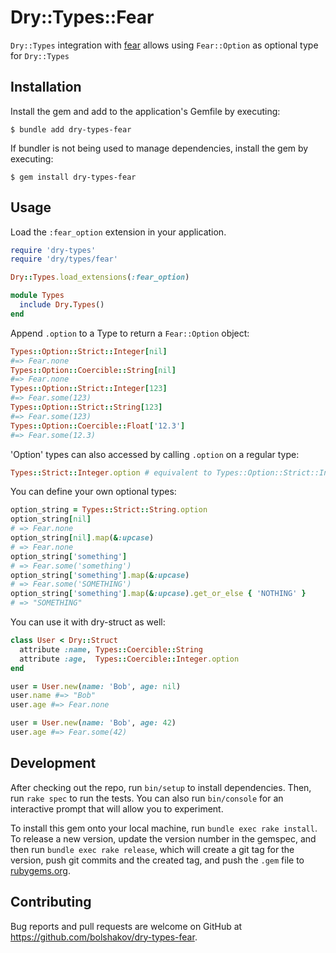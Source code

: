 # Dry::Types::Fear

`Dry::Types` integration with [fear] allows using `Fear::Option` as optional type for `Dry::Types`

## Installation

Install the gem and add to the application's Gemfile by executing:

    $ bundle add dry-types-fear

If bundler is not being used to manage dependencies, install the gem by executing:

    $ gem install dry-types-fear

## Usage

Load the `:fear_option` extension in your application.

```ruby
require 'dry-types'
require 'dry/types/fear'

Dry::Types.load_extensions(:fear_option)

module Types
  include Dry.Types()
end
```

Append `.option` to a Type to return a `Fear::Option` object:

```ruby
Types::Option::Strict::Integer[nil] 
#=> Fear.none
Types::Option::Coercible::String[nil] 
#=> Fear.none
Types::Option::Strict::Integer[123] 
#=> Fear.some(123)
Types::Option::Strict::String[123]
#=> Fear.some(123)
Types::Option::Coercible::Float['12.3'] 
#=> Fear.some(12.3)
```

'Option' types can also accessed by calling `.option` on a regular type:

```ruby
Types::Strict::Integer.option # equivalent to Types::Option::Strict::Integer
```


You can define your own optional types:

```ruby
option_string = Types::Strict::String.option
option_string[nil]
# => Fear.none
option_string[nil].map(&:upcase)
# => Fear.none
option_string['something']
# => Fear.some('something')
option_string['something'].map(&:upcase)
# => Fear.some('SOMETHING')
option_string['something'].map(&:upcase).get_or_else { 'NOTHING' }
# => "SOMETHING"
```

You can use it with dry-struct as well:

```ruby
class User < Dry::Struct
  attribute :name, Types::Coercible::String
  attribute :age,  Types::Coercible::Integer.option
end

user = User.new(name: 'Bob', age: nil)
user.name #=> "Bob"
user.age #=> Fear.none 

user = User.new(name: 'Bob', age: 42)
user.age #=> Fear.some(42) 
```

## Development

After checking out the repo, run `bin/setup` to install dependencies. Then, run 
`rake spec` to run the tests. You can also run `bin/console` for an interactive prompt that will 
allow you to experiment.

To install this gem onto your local machine, run `bundle exec rake install`. To release a new version, 
update the version number in the gemspec, and then run `bundle exec rake release`, which will create a git 
tag for the version, push git commits and the created tag, and push the `.gem` file to [rubygems.org](https://rubygems.org).

## Contributing

Bug reports and pull requests are welcome on GitHub at https://github.com/bolshakov/dry-types-fear.

[fear]: https://github.com/bolshakov/fear
